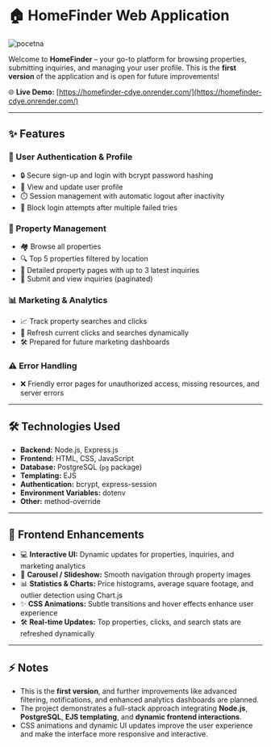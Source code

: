 # 🏠 HomeFinder Web Application
<!-- Place your main screenshot here -->
![pocetna](https://github.com/user-attachments/assets/32485f6f-a5b2-467b-a6a3-cbfd38c7896b)

Welcome to **HomeFinder** – your go-to platform for browsing properties, submitting inquiries, and managing your user profile. This is the **first version** of the application and is open for future improvements!  

🌐 **Live Demo:** [https://homefinder-cdye.onrender.com/](https://homefinder-cdye.onrender.com/)

---

## ✨ Features

### 👤 User Authentication & Profile
- 🔒 Secure sign-up and login with bcrypt password hashing
- 📝 View and update user profile
- ⏱️ Session management with automatic logout after inactivity
- 🚫 Block login attempts after multiple failed tries

### 🏡 Property Management
- 🏘️ Browse all properties
- 🔍 Top 5 properties filtered by location
- 📄 Detailed property pages with up to 3 latest inquiries
- 📑 Submit and view inquiries (paginated)

### 📊 Marketing & Analytics
- 📈 Track property searches and clicks
- 🔄 Refresh current clicks and searches dynamically
- 🛠️ Prepared for future marketing dashboards

### ⚠️ Error Handling
- ❌ Friendly error pages for unauthorized access, missing resources, and server errors

---

## 🛠️ Technologies Used

- **Backend:** Node.js, Express.js  
- **Frontend:** HTML, CSS, JavaScript  
- **Database:** PostgreSQL (`pg` package)  
- **Templating:** EJS  
- **Authentication:** bcrypt, express-session  
- **Environment Variables:** dotenv  
- **Other:** method-override  

---

## 🎨 Frontend Enhancements

- 💻 **Interactive UI:** Dynamic updates for properties, inquiries, and marketing analytics
- 🔄 **Carousel / Slideshow:** Smooth navigation through property images
- 📊 **Statistics & Charts:** Price histograms, average square footage, and outlier detection using Chart.js
- ✨ **CSS Animations:** Subtle transitions and hover effects enhance user experience
- 🛠️ **Real-time Updates:** Top properties, clicks, and search stats are refreshed dynamically

---

## ⚡ Notes

- This is the **first version**, and further improvements like advanced filtering, notifications, and enhanced analytics dashboards are planned.
- The project demonstrates a full-stack approach integrating **Node.js**, **PostgreSQL**, **EJS templating**, and **dynamic frontend interactions**.
- CSS animations and dynamic UI updates improve the user experience and make the interface more responsive and interactive.
